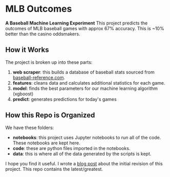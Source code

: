 # MLB Outcomes #

**A Baseball Machine Learning Experiment**
This project predicts the outcomes of MLB baseball games with approx 67% accuracy. This is ~10% better than the casino oddsmakers.

## How it Works ##

The project is broken up into these parts:
1. **web scraper**: this builds a database of baseball stats sourced from [baseball-reference.com](https://www.baseball-reference.com/boxes/).
2. **features**: cleans data and calculates additional statistics for each game.
3. **model**: finds the best parameters for our machine learning algorithm (xgboost)
4. **predict**: generates predictions for today's games

## How this Repo is Organized ##

We have these folders:
- **notebooks**: this project uses Jupyter notebooks to run all of the code. These notebooks are kept here.
- **code**: these are python files imported in the notebooks.
- **data**: this is where all of the data generated by the scripts is kept.

I hope you find it useful. I wrote a [blog post](https://towardsdatascience.com/predicting-mlb-game-outcomes-with-machine-learning-594eac9484e9) about the initial revision of this project. This repo contains the latest/greatest.
